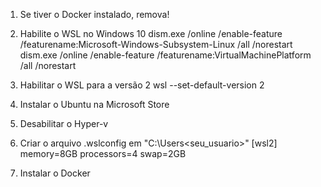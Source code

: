 1) Se tiver o Docker instalado, remova!

2) Habilite o WSL no Windows 10
dism.exe /online /enable-feature /featurename:Microsoft-Windows-Subsystem-Linux /all /norestart
dism.exe /online /enable-feature /featurename:VirtualMachinePlatform /all /norestart

3) Habilitar o WSL para a versão 2
wsl --set-default-version 2

4) Instalar o Ubuntu na Microsoft Store

5) Desabilitar o Hyper-v

6) Criar o arquivo .wslconfig em "C:\Users\<seu_usuario>"
[wsl2]
memory=8GB
processors=4
swap=2GB

8) Instalar o Docker

